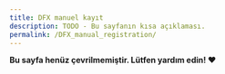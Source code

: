```yaml
---
title: DFX manuel kayıt
description: TODO - Bu sayfanın kısa açıklaması.
permalink: /DFX_manual_registration/
---
```


**Bu sayfa henüz çevrilmemiştir. Lütfen yardım edin! ❤**
